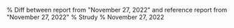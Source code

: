 % Diff between report from "November 27, 2022" and reference report from "November 27, 2022"
% Strudy
% November 27, 2022


